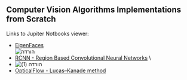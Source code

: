 ## Computer Vision Algorithms Implementations from Scratch

Links to Jupiter Notbooks viewer:

- [EigenFaces](https://nbviewer.jupyter.org/github/dvircohen0/Machine-Learning-Algorithms-From-Scratch/blob/main/computer_vision/Eigenfaces.ipynb) \
![הורדה](https://user-images.githubusercontent.com/61738534/118110631-546c4400-b3eb-11eb-9e5f-2ffa24ce7f32.png)
- [RCNN - Region Based Convolutional Neural Networks](https://nbviewer.jupyter.org/github/dvircohen0/Machine-Learning-Algorithms-From-Scratch/blob/main/computer_vision/RCNN.ipynb) \
- ![הורדה (1)](https://user-images.githubusercontent.com/61738534/118110897-a6ad6500-b3eb-11eb-8eb6-67fd395e4ffe.png)
- [OpticalFlow - Lucas–Kanade method](https://nbviewer.jupyter.org/github/dvircohen0/Machine-Learning-Algorithms-From-Scratch/blob/main/computer_vision/optical_flow.ipynb) 


